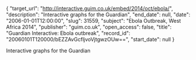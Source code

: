 {
  "target_url": "http://interactive.guim.co.uk/embed/2014/oct/ebola/", 
  "description": "Interactive graphs for the Guardian", 
  "end_date": null, 
  "date": "2006-01-01T12:00:00", 
  "slug": 31559, 
  "subject": "Ebola Outbreak, West Africa 2014", 
  "publisher": "guim.co.uk", 
  "open_access": false, 
  "title": "Guardian Interactive: Ebola outbreak", 
  "record_id": "20060101T120000/bEZZAvGcfljvoVjtgwzOUw==", 
  "start_date": null
}

Interactive graphs for the Guardian